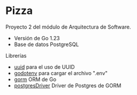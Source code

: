 # Pizza

Proyecto 2 del módulo de Arquitectura de Software.

- Versión de Go 1.23
- Base de datos PostgreSQL

Librerías
- [uuid](github.com/gofrs/uuid) para el uso de UUID
- [godotenv](github.com/joho/godotenv) para cargar el archivo ".env"
- [gorm](gorm.io/gorm) ORM de Go
- [postgresDriver](gorm.io/driver/postgres) Driver de Postgres de GORM

	